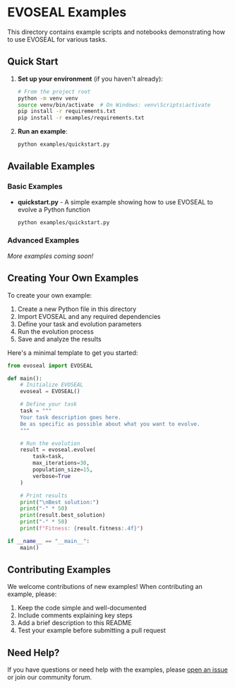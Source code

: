 # EVOSEAL Examples

This directory contains example scripts and notebooks demonstrating how to use EVOSEAL for various tasks.

## Quick Start

1. **Set up your environment** (if you haven't already):
   ```bash
   # From the project root
   python -m venv venv
   source venv/bin/activate  # On Windows: venv\Scripts\activate
   pip install -r requirements.txt
   pip install -r examples/requirements.txt
   ```

2. **Run an example**:
   ```bash
   python examples/quickstart.py
   ```

## Available Examples

### Basic Examples

- **quickstart.py** - A simple example showing how to use EVOSEAL to evolve a Python function
  ```bash
  python examples/quickstart.py
  ```

### Advanced Examples

*More examples coming soon!*

## Creating Your Own Examples

To create your own example:

1. Create a new Python file in this directory
2. Import EVOSEAL and any required dependencies
3. Define your task and evolution parameters
4. Run the evolution process
5. Save and analyze the results

Here's a minimal template to get you started:

```python
from evoseal import EVOSEAL

def main():
    # Initialize EVOSEAL
    evoseal = EVOSEAL()

    # Define your task
    task = """
    Your task description goes here.
    Be as specific as possible about what you want to evolve.
    """

    # Run the evolution
    result = evoseal.evolve(
        task=task,
        max_iterations=30,
        population_size=15,
        verbose=True
    )

    # Print results
    print("\nBest solution:")
    print("-" * 50)
    print(result.best_solution)
    print("-" * 50)
    print(f"Fitness: {result.fitness:.4f}")

if __name__ == "__main__":
    main()
```

## Contributing Examples

We welcome contributions of new examples! When contributing an example, please:

1. Keep the code simple and well-documented
2. Include comments explaining key steps
3. Add a brief description to this README
4. Test your example before submitting a pull request

## Need Help?

If you have questions or need help with the examples, please [open an issue](https://github.com/SHA888/EVOSEAL/issues) or join our community forum.
